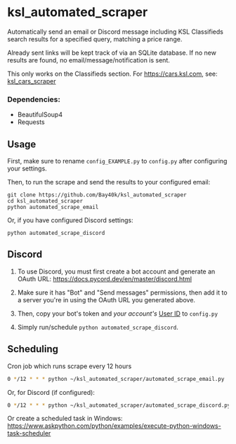# ksl_automated_scraper

Automatically send an email or Discord message including KSL Classifieds search results for a specified query, matching a price range.

Already sent links will be kept track of via an SQLite database. If no new results are found, no email/message/notification is sent.

This only works on the Classifieds section. For https://cars.ksl.com, see: [ksl_cars_scraper](https://github.com/Bay40k/ksl_cars_scraper_api)


### Dependencies:
- BeautifulSoup4
- Requests

## Usage
First, make sure to rename `config_EXAMPLE.py` to `config.py` after configuring your settings.

Then, to run the scrape and send the results to your configured email:
```commandline
git clone https://github.com/Bay40k/ksl_automated_scraper
cd ksl_automated_scraper
python automated_scrape_email
```
Or, if you have configured Discord settings:
```commandline
python automated_scrape_discord
```

## Discord
1. To use Discord, you must first create a bot account and generate an OAuth URL:
https://docs.pycord.dev/en/master/discord.html

2. Make sure it has "Bot" and "Send messages" permissions, then add it to a server you're in using the OAuth URL you generated above.

3. Then, copy your bot's token and *your account's* [User ID](https://support.discord.com/hc/en-us/articles/206346498-Where-can-I-find-my-User-Server-Message-ID-) to `config.py`

4. Simply run/schedule `python automated_scrape_discord`.

## Scheduling

Cron job which runs scrape every 12 hours
```bash
0 */12 * * * python ~/ksl_automated_scraper/automated_scrape_email.py
```
Or, for Discord (if configured):
```bash
0 */12 * * * python ~/ksl_automated_scraper/automated_scrape_discord.py
```

Or create a scheduled task in Windows: https://www.askpython.com/python/examples/execute-python-windows-task-scheduler
